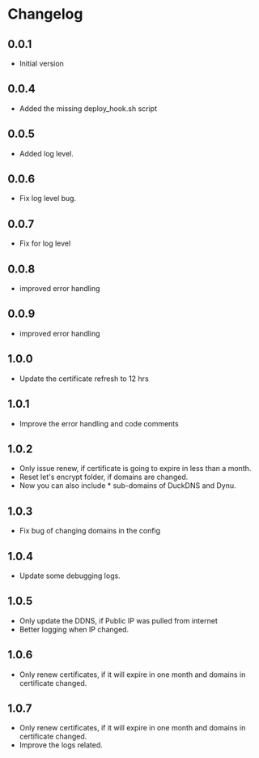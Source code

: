 # Changelog

## 0.0.1

- Initial version


## 0.0.4

- Added the missing deploy_hook.sh script

## 0.0.5

- Added log level.

## 0.0.6

- Fix log level bug.

## 0.0.7

- Fix for log level


## 0.0.8

- improved error handling

## 0.0.9

- improved error handling

## 1.0.0

- Update the certificate refresh to 12 hrs


## 1.0.1

- Improve the error handling and code comments

## 1.0.2

- Only issue renew, if certificate is going to expire in less than a month.
- Reset let's encrypt folder, if domains are changed.
- Now you can also include * sub-domains of DuckDNS and Dynu. 

## 1.0.3

- Fix bug of changing domains in the config

## 1.0.4

- Update some debugging logs.

## 1.0.5

- Only update the DDNS, if Public IP was pulled from internet
- Better logging when IP changed.

## 1.0.6

- Only renew certificates, if it will expire in one month and domains in certificate changed.

## 1.0.7

- Only renew certificates, if it will expire in one month and domains in certificate changed.
- Improve the logs related.